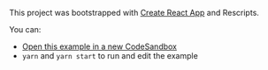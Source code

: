 This project was bootstrapped with [Create React App](https://github.com/facebook/create-react-app) and Rescripts.

You can:

- [Open this example in a new CodeSandbox](https://codesandbox.io/s/github/tannerlinsley/react-table/tree/master/examples/block-layout)
- `yarn` and `yarn start` to run and edit the example
